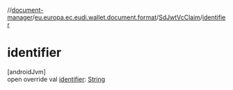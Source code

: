 //[document-manager](../../../index.md)/[eu.europa.ec.eudi.wallet.document.format](../index.md)/[SdJwtVcClaim](index.md)/[identifier](identifier.md)

# identifier

[androidJvm]\
open override
val [identifier](identifier.md): [String](https://kotlinlang.org/api/latest/jvm/stdlib/kotlin-stdlib/kotlin/-string/index.html)
